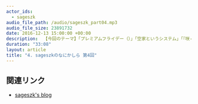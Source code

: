 ```yaml
---
actor_ids: 
  - sageszk
audio_file_path: /audio/sageszk_part04.mp3
audio_file_size: 23891732
date: 2016-12-13 15:00:00 +00:00
description:  【今回のテーマ】「プレミアムフライデー（）」「空家というシステム」「『咲-Saki-』を観たよという報告」
duration: "33:08"
layout: article
title: "4. sageszkのなにかしら 第4回"
---
```


## 関連リンク

- [sageszk's blog](http://sageszk.hatenablog.com/entry/2016/12/13/150000)
